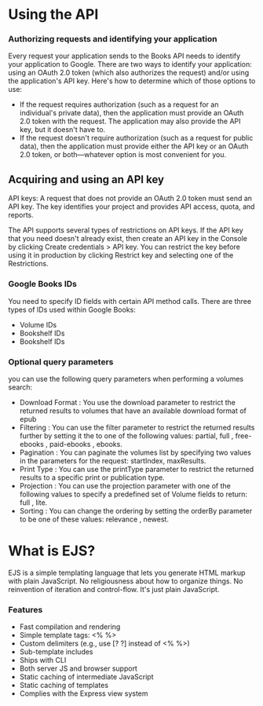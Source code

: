 # Using the API

### Authorizing requests and identifying your application
Every request your application sends to the Books API needs to identify your application to Google. There are two ways to identify your application: using an OAuth 2.0 token (which also authorizes the request) and/or using the application's API key. Here's how to determine which of those options to use:

* If the request requires authorization (such as a request for an individual's private data), then the application must provide an OAuth 2.0 token with the request. The application may also provide the API key, but it doesn't have to.
* If the request doesn't require authorization (such as a request for public data), then the application must provide either the API key or an OAuth 2.0 token, or both—whatever option is most convenient for you.

## Acquiring and using an API key
API keys: A request that does not provide an OAuth 2.0 token must send an API key. The key identifies your project and provides API access, quota, and reports.

The API supports several types of restrictions on API keys. If the API key that you need doesn't already exist, then create an API key in the Console by clicking Create credentials > API key. You can restrict the key before using it in production by clicking Restrict key and selecting one of the Restrictions.

### Google Books IDs
You need to specify ID fields with certain API method calls. There are three types of IDs used within Google Books:

* Volume IDs
* Bookshelf IDs
* Bookshelf IDs

### Optional query parameters
you can use the following query parameters when performing a volumes search:
* Download Format : 
You use the download parameter to restrict the returned results to volumes that have an available download format of epub
* Filtering : You can use the filter parameter to restrict the returned results further by setting it the to one of the following values: partial, full , free-ebooks , paid-ebooks , ebooks.
* Pagination : You can paginate the volumes list by specifying two values in the parameters for the request: startIndex, maxResults.
* Print Type : You can use the printType parameter to restrict the returned results to a specific print or publication type. 
* Projection : You can use the projection parameter with one of the following values to specify a predefined set of Volume fields to return: full , lite.
* Sorting : You can change the ordering by setting the orderBy parameter to be one of these values: relevance , newest.


# What is EJS?
  EJS is a simple templating language that lets you generate HTML markup with plain JavaScript. No religiousness about how to organize things. No reinvention of iteration and control-flow. It's just plain JavaScript.

### Features
* Fast compilation and rendering
* Simple template tags: <% %>
* Custom delimiters (e.g., use [? ?] instead of <% %>)
* Sub-template includes
* Ships with CLI
* Both server JS and browser support
* Static caching of intermediate JavaScript
* Static caching of templates
* Complies with the Express view system


